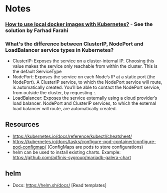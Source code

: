 # Notes

### [How to use local docker images with Kubernetes?](https://stackoverflow.com/questions/42564058/how-to-use-local-docker-images-with-minikube) - See the solution by Farhad Farahi


### What's the difference between ClusterIP, NodePort and LoadBalancer service types in Kubernetes?

* ClusterIP: Exposes the service on a cluster-internal IP. Choosing this value makes the service only reachable from within the cluster. This is the default ServiceType
* NodePort: Exposes the service on each Node’s IP at a static port (the NodePort). A ClusterIP service, to which the NodePort service will route, is automatically created. You’ll be able to contact the NodePort service, from outside the cluster, by requesting <NodeIP>:<NodePort>.
* LoadBalancer: Exposes the service externally using a cloud provider’s load balancer. NodePort and ClusterIP services, to which the external load balancer will route, are automatically created.

## Resources

* https://kubernetes.io/docs/reference/kubectl/cheatsheet/
* https://kubernetes.io/docs/tasks/configure-pod-container/configure-pod-configmap/ (ConfigMaps are pods to store configurations)
* helm can be used to install existing charts. Example: https://github.com/adfinis-sygroup/mariadb-galera-chart

## helm

* Docs: https://helm.sh/docs/  [Read templates]
